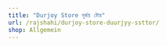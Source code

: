 ```yaml
---
title: "Durjoy Store দূর্জয় ষ্টোর"
url: /rajshahi/durjoy-store-duurjyy-ssttor/
shop: Allgemein
---
```

